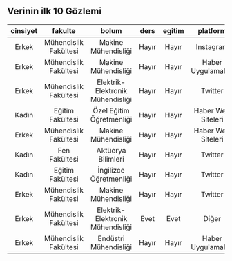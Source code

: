 ## Verinin ilk 10 Gözlemi
<table style="width:100%;">
<colgroup>
<col width="2%" />
<col width="6%" />
<col width="9%" />
<col width="1%" />
<col width="2%" />
<col width="5%" />
<col width="3%" />
<col width="2%" />
<col width="2%" />
<col width="2%" />
<col width="2%" />
<col width="2%" />
<col width="2%" />
<col width="2%" />
<col width="2%" />
<col width="2%" />
<col width="2%" />
<col width="2%" />
<col width="2%" />
<col width="2%" />
<col width="2%" />
<col width="2%" />
<col width="2%" />
<col width="2%" />
<col width="2%" />
<col width="2%" />
<col width="2%" />
<col width="2%" />
<col width="2%" />
<col width="2%" />
<col width="2%" />
<col width="3%" />
<col width="4%" />
<col width="4%" />
</colgroup>
<thead>
<tr class="header">
<th align="center">cinsiyet</th>
<th align="center">fakulte</th>
<th align="center">bolum</th>
<th align="center">ders</th>
<th align="center">egitim</th>
<th align="center">platform</th>
<th align="center">performans</th>
<th align="center">haber1</th>
<th align="center">haber2</th>
<th align="center">haber3</th>
<th align="center">haber4</th>
<th align="center">haber5</th>
<th align="center">haber6</th>
<th align="center">haber7</th>
<th align="center">haber8</th>
<th align="center">haber9</th>
<th align="center">haber10</th>
<th align="center">haber11</th>
<th align="center">haber12</th>
<th align="center">haber13</th>
<th align="center">haber14</th>
<th align="center">haber15</th>
<th align="center">haber16</th>
<th align="center">haber17</th>
<th align="center">haber18</th>
<th align="center">haber19</th>
<th align="center">haber20</th>
<th align="center">haber21</th>
<th align="center">haber22</th>
<th align="center">haber23</th>
<th align="center">haber24</th>
<th align="center">arastirma</th>
<th align="center">ders_acilsin_mi</th>
<th align="center">performans_kotu</th>
</tr>
</thead>
<tbody>
<tr class="odd">
<td align="center">Erkek</td>
<td align="center">Mühendislik Fakültesi</td>
<td align="center">Makine Mühendisliği</td>
<td align="center">Hayır</td>
<td align="center">Hayır</td>
<td align="center">Instagram</td>
<td align="center">12</td>
<td align="center">0</td>
<td align="center">1</td>
<td align="center">1</td>
<td align="center">1</td>
<td align="center">1</td>
<td align="center">0</td>
<td align="center">0</td>
<td align="center">0</td>
<td align="center">0</td>
<td align="center">1</td>
<td align="center">0</td>
<td align="center">0</td>
<td align="center">0</td>
<td align="center">1</td>
<td align="center">0</td>
<td align="center">0</td>
<td align="center">1</td>
<td align="center">1</td>
<td align="center">1</td>
<td align="center">1</td>
<td align="center">0</td>
<td align="center">1</td>
<td align="center">0</td>
<td align="center">1</td>
<td align="center">2</td>
<td align="center">Hayır</td>
<td align="center">12</td>
</tr>
<tr class="even">
<td align="center">Erkek</td>
<td align="center">Mühendislik Fakültesi</td>
<td align="center">Makine Mühendisliği</td>
<td align="center">Hayır</td>
<td align="center">Hayır</td>
<td align="center">Haber Uygulamaları</td>
<td align="center">18</td>
<td align="center">0</td>
<td align="center">1</td>
<td align="center">0</td>
<td align="center">1</td>
<td align="center">0</td>
<td align="center">1</td>
<td align="center">1</td>
<td align="center">1</td>
<td align="center">1</td>
<td align="center">1</td>
<td align="center">1</td>
<td align="center">1</td>
<td align="center">0</td>
<td align="center">1</td>
<td align="center">1</td>
<td align="center">1</td>
<td align="center">1</td>
<td align="center">1</td>
<td align="center">1</td>
<td align="center">1</td>
<td align="center">0</td>
<td align="center">1</td>
<td align="center">0</td>
<td align="center">1</td>
<td align="center">4</td>
<td align="center">Evet</td>
<td align="center">6</td>
</tr>
<tr class="odd">
<td align="center">Erkek</td>
<td align="center">Mühendislik Fakültesi</td>
<td align="center">Elektrik-Elektronik Mühendisliği</td>
<td align="center">Hayır</td>
<td align="center">Hayır</td>
<td align="center">Twitter</td>
<td align="center">18</td>
<td align="center">1</td>
<td align="center">1</td>
<td align="center">1</td>
<td align="center">0</td>
<td align="center">0</td>
<td align="center">1</td>
<td align="center">1</td>
<td align="center">1</td>
<td align="center">1</td>
<td align="center">1</td>
<td align="center">1</td>
<td align="center">0</td>
<td align="center">1</td>
<td align="center">1</td>
<td align="center">0</td>
<td align="center">1</td>
<td align="center">1</td>
<td align="center">1</td>
<td align="center">1</td>
<td align="center">1</td>
<td align="center">0</td>
<td align="center">1</td>
<td align="center">0</td>
<td align="center">1</td>
<td align="center">3</td>
<td align="center">Hayır</td>
<td align="center">6</td>
</tr>
<tr class="even">
<td align="center">Kadın</td>
<td align="center">Eğitim Fakültesi</td>
<td align="center">Özel Eğitim Öğretmenliği</td>
<td align="center">Hayır</td>
<td align="center">Hayır</td>
<td align="center">Haber Web Siteleri</td>
<td align="center">18</td>
<td align="center">0</td>
<td align="center">1</td>
<td align="center">0</td>
<td align="center">1</td>
<td align="center">1</td>
<td align="center">0</td>
<td align="center">0</td>
<td align="center">1</td>
<td align="center">1</td>
<td align="center">1</td>
<td align="center">1</td>
<td align="center">0</td>
<td align="center">1</td>
<td align="center">1</td>
<td align="center">1</td>
<td align="center">1</td>
<td align="center">1</td>
<td align="center">1</td>
<td align="center">1</td>
<td align="center">1</td>
<td align="center">1</td>
<td align="center">1</td>
<td align="center">0</td>
<td align="center">1</td>
<td align="center">4</td>
<td align="center">Evet</td>
<td align="center">6</td>
</tr>
<tr class="odd">
<td align="center">Erkek</td>
<td align="center">Mühendislik Fakültesi</td>
<td align="center">Makine Mühendisliği</td>
<td align="center">Hayır</td>
<td align="center">Hayır</td>
<td align="center">Haber Web Siteleri</td>
<td align="center">19</td>
<td align="center">1</td>
<td align="center">0</td>
<td align="center">1</td>
<td align="center">1</td>
<td align="center">1</td>
<td align="center">1</td>
<td align="center">0</td>
<td align="center">0</td>
<td align="center">1</td>
<td align="center">1</td>
<td align="center">1</td>
<td align="center">1</td>
<td align="center">0</td>
<td align="center">1</td>
<td align="center">1</td>
<td align="center">1</td>
<td align="center">1</td>
<td align="center">1</td>
<td align="center">1</td>
<td align="center">1</td>
<td align="center">1</td>
<td align="center">1</td>
<td align="center">0</td>
<td align="center">1</td>
<td align="center">3</td>
<td align="center">Hayır</td>
<td align="center">5</td>
</tr>
<tr class="even">
<td align="center">Kadın</td>
<td align="center">Fen Fakültesi</td>
<td align="center">Aktüerya Bilimleri</td>
<td align="center">Hayır</td>
<td align="center">Hayır</td>
<td align="center">Twitter</td>
<td align="center">16</td>
<td align="center">0</td>
<td align="center">1</td>
<td align="center">1</td>
<td align="center">0</td>
<td align="center">1</td>
<td align="center">0</td>
<td align="center">0</td>
<td align="center">1</td>
<td align="center">1</td>
<td align="center">1</td>
<td align="center">1</td>
<td align="center">1</td>
<td align="center">1</td>
<td align="center">1</td>
<td align="center">0</td>
<td align="center">1</td>
<td align="center">0</td>
<td align="center">1</td>
<td align="center">1</td>
<td align="center">1</td>
<td align="center">0</td>
<td align="center">1</td>
<td align="center">0</td>
<td align="center">1</td>
<td align="center">4</td>
<td align="center">Evet</td>
<td align="center">8</td>
</tr>
<tr class="odd">
<td align="center">Kadın</td>
<td align="center">Eğitim Fakültesi</td>
<td align="center">İngilizce Öğretmenliği</td>
<td align="center">Hayır</td>
<td align="center">Hayır</td>
<td align="center">Twitter</td>
<td align="center">15</td>
<td align="center">0</td>
<td align="center">1</td>
<td align="center">1</td>
<td align="center">1</td>
<td align="center">0</td>
<td align="center">0</td>
<td align="center">0</td>
<td align="center">1</td>
<td align="center">1</td>
<td align="center">0</td>
<td align="center">1</td>
<td align="center">1</td>
<td align="center">1</td>
<td align="center">1</td>
<td align="center">0</td>
<td align="center">1</td>
<td align="center">1</td>
<td align="center">1</td>
<td align="center">1</td>
<td align="center">0</td>
<td align="center">0</td>
<td align="center">1</td>
<td align="center">1</td>
<td align="center">0</td>
<td align="center">4</td>
<td align="center">Evet</td>
<td align="center">9</td>
</tr>
<tr class="even">
<td align="center">Erkek</td>
<td align="center">Mühendislik Fakültesi</td>
<td align="center">Makine Mühendisliği</td>
<td align="center">Hayır</td>
<td align="center">Hayır</td>
<td align="center">Twitter</td>
<td align="center">16</td>
<td align="center">1</td>
<td align="center">1</td>
<td align="center">1</td>
<td align="center">1</td>
<td align="center">0</td>
<td align="center">1</td>
<td align="center">0</td>
<td align="center">0</td>
<td align="center">1</td>
<td align="center">1</td>
<td align="center">1</td>
<td align="center">1</td>
<td align="center">1</td>
<td align="center">0</td>
<td align="center">1</td>
<td align="center">1</td>
<td align="center">1</td>
<td align="center">0</td>
<td align="center">0</td>
<td align="center">1</td>
<td align="center">0</td>
<td align="center">1</td>
<td align="center">1</td>
<td align="center">0</td>
<td align="center">3</td>
<td align="center">Evet</td>
<td align="center">8</td>
</tr>
<tr class="odd">
<td align="center">Erkek</td>
<td align="center">Mühendislik Fakültesi</td>
<td align="center">Elektrik-Elektronik Mühendisliği</td>
<td align="center">Evet</td>
<td align="center">Evet</td>
<td align="center">Diğer</td>
<td align="center">20</td>
<td align="center">1</td>
<td align="center">1</td>
<td align="center">1</td>
<td align="center">1</td>
<td align="center">1</td>
<td align="center">1</td>
<td align="center">1</td>
<td align="center">1</td>
<td align="center">0</td>
<td align="center">1</td>
<td align="center">1</td>
<td align="center">0</td>
<td align="center">1</td>
<td align="center">1</td>
<td align="center">1</td>
<td align="center">0</td>
<td align="center">1</td>
<td align="center">1</td>
<td align="center">1</td>
<td align="center">1</td>
<td align="center">1</td>
<td align="center">1</td>
<td align="center">0</td>
<td align="center">1</td>
<td align="center">4</td>
<td align="center">Evet</td>
<td align="center">4</td>
</tr>
<tr class="even">
<td align="center">Erkek</td>
<td align="center">Mühendislik Fakültesi</td>
<td align="center">Endüstri Mühendisliği</td>
<td align="center">Hayır</td>
<td align="center">Hayır</td>
<td align="center">Haber Uygulamaları</td>
<td align="center">13</td>
<td align="center">0</td>
<td align="center">1</td>
<td align="center">0</td>
<td align="center">1</td>
<td align="center">0</td>
<td align="center">1</td>
<td align="center">1</td>
<td align="center">1</td>
<td align="center">0</td>
<td align="center">1</td>
<td align="center">1</td>
<td align="center">0</td>
<td align="center">1</td>
<td align="center">1</td>
<td align="center">0</td>
<td align="center">1</td>
<td align="center">0</td>
<td align="center">1</td>
<td align="center">0</td>
<td align="center">1</td>
<td align="center">0</td>
<td align="center">1</td>
<td align="center">0</td>
<td align="center">0</td>
<td align="center">4</td>
<td align="center">Hayır</td>
<td align="center">11</td>
</tr>
</tbody>
</table>
</div>
